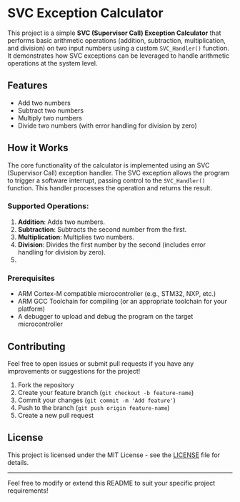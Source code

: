 # SVC Exception Calculator

This project is a simple **SVC (Supervisor Call) Exception Calculator** that performs basic arithmetic operations (addition, subtraction, multiplication, and division) on two input numbers using a custom `SVC_Handler()` function. It demonstrates how SVC exceptions can be leveraged to handle arithmetic operations at the system level.

## Features

- Add two numbers
- Subtract two numbers
- Multiply two numbers
- Divide two numbers (with error handling for division by zero)

## How it Works

The core functionality of the calculator is implemented using an SVC (Supervisor Call) exception handler. The SVC exception allows the program to trigger a software interrupt, passing control to the `SVC_Handler()` function. This handler processes the operation and returns the result.

### Supported Operations:
1. **Addition**: Adds two numbers.
2. **Subtraction**: Subtracts the second number from the first.
3. **Multiplication**: Multiplies two numbers.
4. **Division**: Divides the first number by the second (includes error handling for division by zero).
5. 
### Prerequisites

- ARM Cortex-M compatible microcontroller (e.g., STM32, NXP, etc.)
- ARM GCC Toolchain for compiling (or an appropriate toolchain for your platform)
- A debugger to upload and debug the program on the target microcontroller

## Contributing

Feel free to open issues or submit pull requests if you have any improvements or suggestions for the project!

1. Fork the repository
2. Create your feature branch (`git checkout -b feature-name`)
3. Commit your changes (`git commit -m 'Add feature'`)
4. Push to the branch (`git push origin feature-name`)
5. Create a new pull request

## License

This project is licensed under the MIT License - see the [LICENSE](LICENSE) file for details.

---

Feel free to modify or extend this README to suit your specific project requirements!
